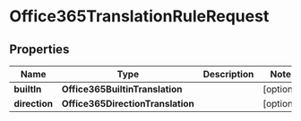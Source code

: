 

# Office365TranslationRuleRequest


## Properties

| Name | Type | Description | Notes |
|------------ | ------------- | ------------- | -------------|
|**builtIn** | **Office365BuiltinTranslation** |  |  [optional] |
|**direction** | **Office365DirectionTranslation** |  |  [optional] |



